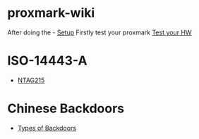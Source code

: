 # proxmark-wiki
After doing the - [Setup](/setup.md)
Firstly test your proxmark [Test your HW](/HWtests.md)
# ISO-14443-A
- [NTAG215](/ISO-14443-A/NTAG215.md)

# Chinese Backdoors
- [Types of Backdoors](/ChineseBackdoors/typesofbackdoors.md)
